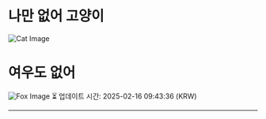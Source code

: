 
# 나만 없어 고양이

![Cat Image](https://cdn2.thecatapi.com/images/ali.jpg)

# 여우도 없어
![Fox Image](https://randomfox.ca/images/117.jpg)
⏳ 업데이트 시간: 2025-02-16 09:43:36 (KRW)

---
